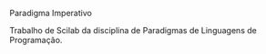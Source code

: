Paradigma Imperativo
 
Trabalho de Scilab da disciplina de Paradigmas de Linguagens de Programação.
